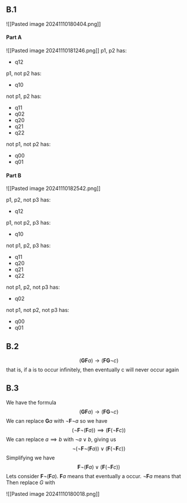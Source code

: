 ## B.1
![[Pasted image 20241110180404.png]]
#### Part A
![[Pasted image 20241110181246.png]]
p1, p2 has:
- q12

p1, not p2 has:
- q10

not p1, p2 has:
- q11
- q02
- q20
- q21
- q22

not p1, not p2 has:
- q00
- q01
#### Part B
![[Pasted image 20241110182542.png]]

p1, p2, not p3 has:
- q12

p1, not p2, p3 has:
- q10

not p1, p2, p3 has:
- q11
- q20
- q21
- q22

not p1, p2, not p3 has:
- q02

not p1, not p2, not p3 has:
- q00
- q01

## B.2
$$(\textbf{GF}a) \rightarrow (\textbf{FG}\neg c)$$
that is, if a is to occur infinitely, then eventually c will never occur again

## B.3
We have the formula 
$$(\textbf{GF}a) \rightarrow (\textbf{FG}\neg c)$$
We can replace $\textbf{G}a$ with $\neg\textbf{F}\neg a$ so we have
$$(\neg \textbf{F}\neg(\textbf{F}a))\implies(\textbf{F}(\neg\textbf{F}c))$$
We can replace $a\implies b$ with $\neg a \vee b$, giving us
$$\neg(\neg\textbf{F}\neg(\textbf{F}a))\vee(\textbf{F}(\neg\textbf{F}c))$$
Simplifying we have
$$\textbf{F}\neg(\textbf{F}a)\vee(\textbf{F}(\neg\textbf{F}c))$$
Lets consider $\textbf{F}\neg(\textbf{F}a)$. $\textbf{F}a$ means that eventually a occur. $\neg\textbf{F}a$ means that 
Then replace $G$ with

![[Pasted image 20241110180018.png]]